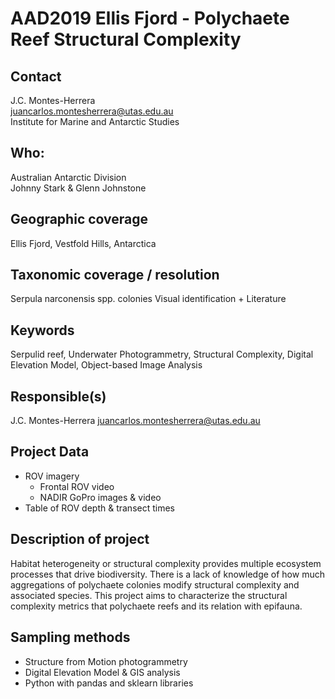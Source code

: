 # AAD2019 Ellis Fjord - Polychaete Reef Structural Complexity

## Contact
J.C. Montes-Herrera <br>
juancarlos.montesherrera@utas.edu.au <br>
Institute for Marine and Antarctic Studies

## Who:
Australian Antarctic Division <br>
Johnny Stark & Glenn Johnstone

## Geographic coverage
Ellis Fjord, Vestfold Hills, Antarctica

## Taxonomic coverage / resolution
Serpula narconensis spp. colonies
Visual identification + Literature

## Keywords
Serpulid reef, Underwater Photogrammetry, Structural Complexity, Digital Elevation Model, Object-based Image Analysis

## Responsible(s)
J.C. Montes-Herrera
juancarlos.montesherrera@utas.edu.au

## Project Data
- ROV imagery
	- Frontal ROV video
	- NADIR GoPro images & video
- Table of ROV depth & transect times

## Description of project
Habitat heterogeneity or structural complexity provides multiple ecosystem processes that drive biodiversity. There is a lack of knowledge of how much aggregations of polychaete colonies modify structural complexity and associated species. This project aims to characterize the structural complexity metrics that polychaete reefs and its relation with epifauna.

## Sampling methods
- Structure from Motion photogrammetry
- Digital Elevation Model & GIS analysis
- Python with pandas and sklearn libraries

